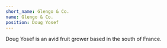 ```yaml
---
short_name: Glengo & Co.
name: Glengo & Co.
position: Doug Yosef
---
```

Doug Yosef is an avid fruit grower based in the south of France.